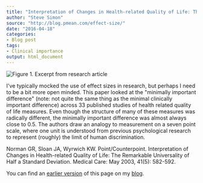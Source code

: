 ```yaml
---
title: "Interpretation of Changes in Health-related Quality of Life: The Remarkable Universality of Half a Standard Deviation"
author: "Steve Simon"
source: "http://blog.pmean.com/effect-size/"
date: "2016-04-18"
categories:
- Blog post
tags:
- Clinical importance
output: html_document
---
```


![Figure 1. Excerpt from research article](http://www.pmean.com/new-images/16/effect-size01.png)

<div class="notes">

I've typically mocked the use of effect sizes in research, but perhaps I need to be a bit more open minded. This paper looked at the "minimally important difference" (note: not quite the same thing as the minimal clinically important difference) across 33 published studies of health related quality of life measures. Even though the structure of many of
these measures was radically different, the minimally important difference was almost always close to 0.5. The authors draw an analogy to measurement on a seven point scale, where one unit is understood from previous psychological research to represent (roughly) the limit of human discrimination.

Norman GR, Sloan JA, Wyrwich KW. Point/Counterpoint. Interpretation of Changes in Health-related Quality of Life: The Remarkable Universality of Half a Standard Deviation. Medical Care: May 2003, 41(5): 582-592.

You can find an [earlier version][sim1] of this page on my [blog][sim2].

[sim1]: http://blog.pmean.com/effect-size/
[sim2]: http://blog.pmean.com

</div>
